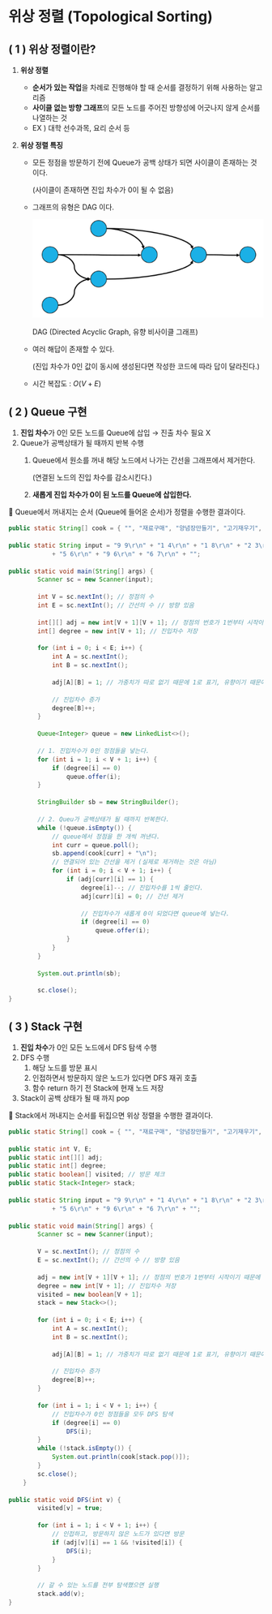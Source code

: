 # 위상 정렬 (Topological Sorting)

## ( 1 ) 위상 정렬이란?

1.  **위상 정렬**
    - **순서가 있는 작업**을 차례로 진행해야 할 때 순서를 결정하기 위해 사용하는 알고리즘
    - **사이클 없는 방향 그래프**의 모든 노드를 주어진 방향성에 어긋나지 않게 순서를 나열하는 것
    - EX ) 대학 선수과목, 요리 순서 등
    
2. **위상 정렬 특징**
    - 모든 정점을 방문하기 전에 Queue가 공백 상태가 되면 사이클이 존재하는 것이다.
        
        (사이클이 존재하면 진입 차수가 0이 될 수 없음)
        
    - 그래프의 유형은 DAG 이다.
        
        ![DAG (Directed Acyclic Graph, 유향 비사이클 그래프)](./assets/1.png)
        
        DAG (Directed Acyclic Graph, 유향 비사이클 그래프)
        
    - 여러 해답이 존재할 수 있다.
        
        (진입 차수가 0인 값이 동시에 생성된다면 작성한 코드에 따라 답이 달라진다.)
        
    - 시간 복잡도 : $O(V+E)$
    

## ( 2 ) Queue 구현

1. **진입 차수**가 0인 모든 노드를 Queue에 삽입 → 진출 차수 필요 X
2. Queue가 공백상태가 될 때까지 반복 수행
    1. Queue에서 원소를 꺼내 해당 노드에서 나가는 간선을 그래프에서 제거한다.
        
        (연결된 노드의 진입 차수를 감소시킨다.)
        
    2. **새롭게 진입 차수가 0이 된 노드를 Queue에 삽입한다.**

<aside>
📌 Queue에서 꺼내지는 순서 (Queue에 들어온 순서)가 정렬을 수행한 결과이다.

</aside>

```java
public static String[] cook = { "", "재료구매", "양념장만들기", "고기재우기", "고기손질", "제육볶음만들기", "식사", "뒷정리", "채소손질", "밥하기" };

public static String input = "9 9\r\n" + "1 4\r\n" + "1 8\r\n" + "2 3\r\n" + "4 3\r\n" + "8 5\r\n" + "3 5\r\n"
			+ "5 6\r\n" + "9 6\r\n" + "6 7\r\n" + "";

public static void main(String[] args) {
		Scanner sc = new Scanner(input);

		int V = sc.nextInt(); // 정점의 수
		int E = sc.nextInt(); // 간선의 수 // 방향 있음

		int[][] adj = new int[V + 1][V + 1]; // 정점의 번호가 1번부터 시작이기 때문에 배열의 크기는 V+1
		int[] degree = new int[V + 1]; // 진입차수 저장

		for (int i = 0; i < E; i++) {
			int A = sc.nextInt();
			int B = sc.nextInt();

			adj[A][B] = 1; // 가중치가 따로 없기 때문에 1로 표기, 유향이기 때문에 반대는 처리하지 않는다.

			// 진입차수 증가
			degree[B]++;
		}

		Queue<Integer> queue = new LinkedList<>();

		// 1. 진입차수가 0인 정점들을 넣는다.
		for (int i = 1; i < V + 1; i++) {
			if (degree[i] == 0)
				queue.offer(i);
		}

		StringBuilder sb = new StringBuilder();

		// 2. Queu가 공백상태가 될 때까지 반복한다.
		while (!queue.isEmpty()) {
			// queue에서 정점을 한 개씩 꺼낸다.
			int curr = queue.poll();
			sb.append(cook[curr] + "\n");
			// 연결되어 있는 간선을 제거 (실제로 제거하는 것은 아님)
			for (int i = 0; i < V + 1; i++) {
				if (adj[curr][i] == 1) {
					degree[i]--; // 진입차수를 1씩 줄인다.
					adj[curr][i] = 0; // 간선 제거

					// 진입차수가 새롭게 0이 되었다면 queue에 넣는다.
					if (degree[i] == 0)
						queue.offer(i);
				}
			}
		}

		System.out.println(sb);

		sc.close();
}
```

## ( 3 ) Stack 구현

1. **진입 차수**가 0인 모든 노드에서 DFS 탐색 수행
2. DFS 수행
    1. 해당 노드를 방문 표시
    2. 인접하면서 방문하지 않은 노드가 있다면  DFS 재귀 호출
    3. 함수 return 하기 전 Stack에 현재 노드 저장
3. Stack이 공백 상태가 될 때 까지 pop

<aside>
📌 Stack에서 꺼내지는 순서를 뒤집으면 위상 정렬을 수행한 결과이다.

</aside>

```java
public static String[] cook = { "", "재료구매", "양념장만들기", "고기재우기", "고기손질", "제육볶음만들기", "식사", "뒷정리", "채소손질", "밥하기" };

public static int V, E;
public static int[][] adj;
public static int[] degree;
public static boolean[] visited; // 방문 체크
public static Stack<Integer> stack;

public static String input = "9 9\r\n" + "1 4\r\n" + "1 8\r\n" + "2 3\r\n" + "4 3\r\n" + "8 5\r\n" + "3 5\r\n"
			+ "5 6\r\n" + "9 6\r\n" + "6 7\r\n" + "";

public static void main(String[] args) {
		Scanner sc = new Scanner(input);

		V = sc.nextInt(); // 정점의 수
		E = sc.nextInt(); // 간선의 수 // 방향 있음

		adj = new int[V + 1][V + 1]; // 정점의 번호가 1번부터 시작이기 때문에 배열의 크기는 V+1
		degree = new int[V + 1]; // 진입차수 저장
		visited = new boolean[V + 1];
		stack = new Stack<>();

		for (int i = 0; i < E; i++) {
			int A = sc.nextInt();
			int B = sc.nextInt();

			adj[A][B] = 1; // 가중치가 따로 없기 때문에 1로 표기, 유향이기 때문에 반대는 처리하지 않는다.

			// 진입차수 증가
			degree[B]++;
		}

		for (int i = 1; i < V + 1; i++) {
			// 진입차수가 0인 정점들을 모두 DFS 탐색
			if (degree[i] == 0)
				DFS(i);
		}
		while (!stack.isEmpty()) {
			System.out.println(cook[stack.pop()]);
		}
		sc.close();
	}

public static void DFS(int v) {
		visited[v] = true;

		for (int i = 1; i < V + 1; i++) {
			// 인접하고, 방문하지 않은 노드가 있다면 방문
			if (adj[v][i] == 1 && !visited[i]) {
				DFS(i);
			}
		}

		// 갈 수 있는 노드를 전부 탐색했으면 실행
		stack.add(v);
}
```